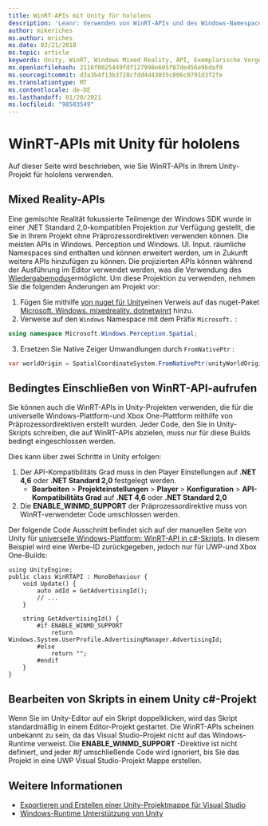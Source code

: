 ```yaml
---
title: WinRT-APIs mit Unity für hololens
description: 'Leanr: Verwenden von WinRT-APIs und des Windows-Namespace in ihren Unity Mixed Reality-Projekten für hololens.'
author: mikeriches
ms.author: mriches
ms.date: 03/21/2018
ms.topic: article
keywords: Unity, WinRT, Windows Mixed Reality, API, Exemplarische Vorgehensweise, Mixed Reality-Headset, Windows Mixed Reality-Headset, Virtual Reality-Headset, Mixed Reality-APIs
ms.openlocfilehash: 2116f0025449fdf127998e605f87de456e9bdaf9
ms.sourcegitcommit: d3a3b4f13b3728cfdd4d43035c806c0791d3f2fe
ms.translationtype: MT
ms.contentlocale: de-DE
ms.lasthandoff: 01/20/2021
ms.locfileid: "98583549"
---
```

# <a name="winrt-apis-with-unity-for-hololens"></a>WinRT-APIs mit Unity für hololens

Auf dieser Seite wird beschrieben, wie Sie WinRT-APIs in Ihrem Unity-Projekt für hololens verwenden.

## <a name="mixed-reality-apis"></a>Mixed Reality-APIs

Eine gemischte Realität fokussierte Teilmenge der Windows SDK wurde in einer .NET Standard 2,0-kompatiblen Projektion zur Verfügung gestellt, die Sie in Ihrem Projekt ohne Präprozessordirektiven verwenden können. Die meisten APIs in Windows. Perception und Windows. UI. Input. räumliche Namespaces sind enthalten und können erweitert werden, um in Zukunft weitere APIs hinzufügen zu können. Die projizierten APIs können während der Ausführung im Editor verwendet werden, was die Verwendung des [Wiedergabemodus](//windows/mixed-reality/unity-play-mode)ermöglicht. Um diese Projektion zu verwenden, nehmen Sie die folgenden Änderungen am Projekt vor:

1) Fügen Sie mithilfe [von nuget für Unity](https://github.com/GlitchEnzo/NuGetForUnity)einen Verweis auf das nuget-Paket [Microsoft. Windows. mixedreality. dotnetwinrt](https://www.nuget.org/packages/Microsoft.Windows.MixedReality.DotNetWinRT) hinzu.
2) Verweise auf den `Windows` Namespace mit dem Präfix `Microsoft.` :
```cs
using namespace Microsoft.Windows.Perception.Spatial;
```
3) Ersetzen Sie Native Zeiger Umwandlungen durch `FromNativePtr` :
```cs
var worldOrigin = SpatialCoordinateSystem.FromNativePtr(unityWorldOriginPtr);
```

## <a name="conditionally-include-winrt-api-calls"></a>Bedingtes Einschließen von WinRT-API-aufrufen

Sie können auch die WinRT-APIs in Unity-Projekten verwenden, die für die universelle Windows-Plattform-und Xbox One-Plattform mithilfe von Präprozessordirektiven erstellt wurden. Jeder Code, den Sie in Unity-Skripts schreiben, die auf WinRT-APIs abzielen, muss nur für diese Builds bedingt eingeschlossen werden. 

Dies kann über zwei Schritte in Unity erfolgen:
1) Der API-Kompatibilitäts Grad muss in den Player Einstellungen auf **.NET 4,6** oder **.NET Standard 2,0** festgelegt werden.
    - **Bearbeiten**  >  **Projekteinstellungen**  >  **Player**  >  **Konfiguration**  >  **API-Kompatibilitäts Grad** auf **.NET 4,6** oder **.NET Standard 2,0**
2) Die **ENABLE_WINMD_SUPPORT** der Präprozessordirektive muss von WinRT-verwendeter Code umschlossen werden.

Der folgende Code Ausschnitt befindet sich auf der manuellen Seite von Unity für [universelle Windows-Plattform: WinRT-API in c#-Skripts](https://docs.unity3d.com/Manual/windowsstore-scripts.html). In diesem Beispiel wird eine Werbe-ID zurückgegeben, jedoch nur für UWP-und Xbox One-Builds:

```
using UnityEngine;
public class WinRTAPI : MonoBehaviour {
    void Update() {
        auto adId = GetAdvertisingId();
        // ...
    }

    string GetAdvertisingId() {
        #if ENABLE_WINMD_SUPPORT
            return Windows.System.UserProfile.AdvertisingManager.AdvertisingId;
        #else
            return "";
        #endif
    }
}
```

## <a name="edit-your-scripts-in-a-unity-c-project"></a>Bearbeiten von Skripts in einem Unity c#-Projekt

Wenn Sie im Unity-Editor auf ein Skript doppelklicken, wird das Skript standardmäßig in einem Editor-Projekt gestartet. Die WinRT-APIs scheinen unbekannt zu sein, da das Visual Studio-Projekt nicht auf das Windows-Runtime verweist. Die **ENABLE_WINMD_SUPPORT** -Direktive ist nicht definiert, und jeder *#if* umschließende Code wird ignoriert, bis Sie das Projekt in eine UWP Visual Studio-Projekt Mappe erstellen.

## <a name="see-also"></a>Weitere Informationen
* [Exportieren und Erstellen einer Unity-Projektmappe für Visual Studio](exporting-and-building-a-unity-visual-studio-solution.md)
* [Windows-Runtime Unterstützung von Unity](https://docs.unity3d.com/Manual/IL2CPP-WindowsRuntimeSupport.html)